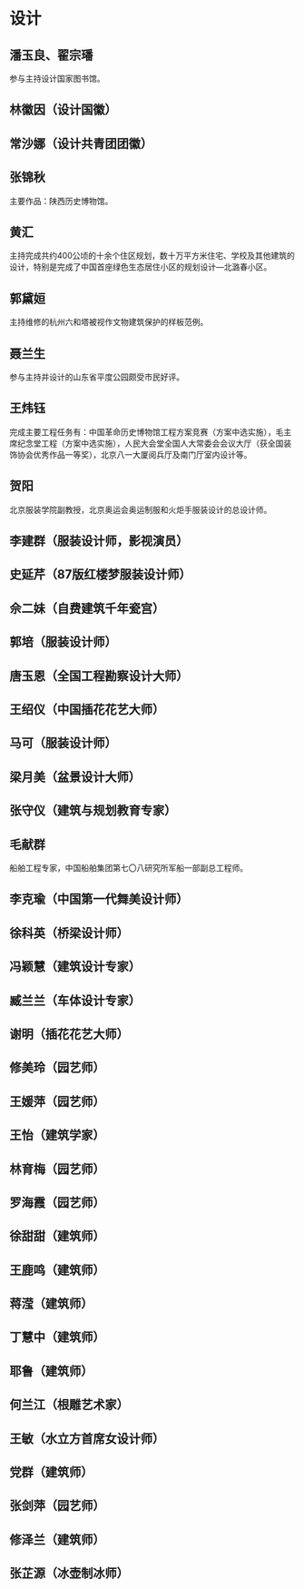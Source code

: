 # 设计

## 潘玉良、翟宗璠

参与主持设计国家图书馆。

## 林徽因（设计国徽）

## 常沙娜（设计共青团团徽）

## 张锦秋

主要作品：陕西历史博物馆。

## 黄汇

主持完成共约400公顷的十余个住区规划，数十万平方米住宅、学校及其他建筑的设计，特别是完成了中国首座绿色生态居住小区的规划设计—北潞春小区。

## 郭黛姮

主持维修的杭州六和塔被视作文物建筑保护的样板范例。

## 聂兰生

参与主持并设计的山东省平度公园颇受市民好评。

## 王炜钰

完成主要工程任务有：中国革命历史博物馆工程方案竞赛（方案中选实施），毛主席纪念堂工程（方案中选实施），人民大会堂全国人大常委会会议大厅（获全国装饰协会优秀作品一等奖），北京八一大厦阅兵厅及南门厅室内设计等。

## 贺阳

北京服装学院副教授，北京奥运会奥运制服和火炬手服装设计的总设计师。

## 李建群（服装设计师，影视演员）

## 史延芹（87版红楼梦服装设计师）

## 佘二妹（自费建筑千年瓷宫）

## 郭培（服装设计师）

## 唐玉恩（全国工程勘察设计大师）

## 王绍仪（中国插花花艺大师）

## 马可（服装设计师）

## 梁月美（盆景设计大师）

## 张守仪（建筑与规划教育专家）

## 毛献群

船舶工程专家，中国船舶集团第七〇八研究所军船一部副总工程师。

## 李克瑜（中国第一代舞美设计师）

## 徐科英（桥梁设计师）

## 冯颖慧（建筑设计专家）

## 臧兰兰（车体设计专家）

## 谢明（插花花艺大师）

## 修美玲（园艺师）

## 王媛萍（园艺师）

## 王怡（建筑学家）

## 林育梅（园艺师）

## 罗海霞（园艺师）

## 徐甜甜（建筑师）

## 王鹿鸣（建筑师）

## 蒋滢（建筑师）

## 丁慧中（建筑师）

## 耶鲁（建筑师）

## 何兰江（根雕艺术家）

## 王敏（水立方首席女设计师）

## 党群（建筑师）

## 张剑萍（园艺师）

## 修泽兰（建筑师）

## 张芷源（冰壶制冰师）

